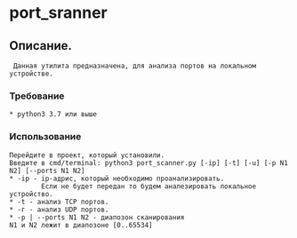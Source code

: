 # port_sranner

## Описание.
     Данная утилита предназначена, для анализа портов на локальном устройстве.
### Требование
    * python3 3.7 или выше
### Использование
    Перейдите в проект, который установили.
    Введите в cmd/terminal: python3 port_scanner.py [-ip] [-t] [-u] [-p N1 N2] [--ports N1 N2]
    * -ip - ip-адрис, который необходимо проанализировать. 
            Если не будет передан то будем аналезировать локальное устройство.
    * -t - анализ TCP портов. 
    * -г - анализ UDP портов.
    * -p | --ports N1 N2 - диапозон сканирования
    N1 и N2 лежит в диапозоне [0..65534] 
